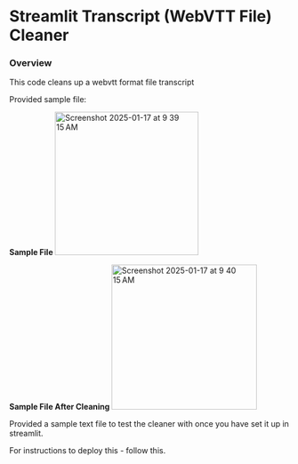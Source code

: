 # Streamlit Transcript (WebVTT File) Cleaner

### Overview

This code cleans up a webvtt format file transcript 

Provided sample file: 

**Sample File**
<img width="258" alt="Screenshot 2025-01-17 at 9 39 15 AM" src="https://github.com/user-attachments/assets/6414a23b-45ff-4523-bffd-aa23e7702c43" />

**Sample File After Cleaning**
<img width="261" alt="Screenshot 2025-01-17 at 9 40 15 AM" src="https://github.com/user-attachments/assets/40856106-8f9b-46d3-ab02-b8faf57eaf0c" />

Provided a sample text file to test the cleaner with once you have set it up in streamlit.

For instructions to deploy this - follow this. 

